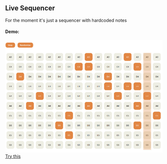 ## Live Sequencer

For the moment it's just a sequencer with hardcoded notes

#### Demo:

![Live sequencer](images/sequencer.jpg)  
[Try this](https://live-sequencer.netlify.app/)
